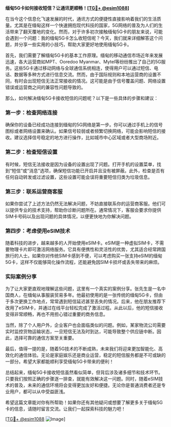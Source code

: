 **缅甸5G卡如何接收短信？让通讯更顺畅！[[TG💪+ @esim1088](https://t.me/s/esim1088)]**

在当今这个信息化飞速发展的时代，通讯方式的便捷性直接影响着我们的生活质量。尤其是在缅甸这样一个快速拥抱现代科技的国家，5G网络的普及为人们的生活带来了翻天覆地的变化。然而，对于许多初次接触缅甸5G卡的朋友来说，可能会遇到一个问题：我的缅甸5G卡怎么收短信呢？今天，我们就来详细解答这个问题，并分享一些实用的小技巧，帮助大家更好地使用缅甸5G卡。

首先，我们需要了解缅甸5G卡的基本工作原理。缅甸的移动通信市场近年来发展迅速，各大运营商如MPT、Ooredoo Myanmar、Mytel等纷纷推出了自己的5G服务。这些5G卡通过移动网络与全球通信系统相连，使得用户可以通过短信、电话、数据等多种方式进行信息交流。然而，由于国际规则和本地运营商的设置不同，有时会出现短信无法正常接收的情况。这可能是由于信号覆盖问题、网络设置错误或运营商之间的兼容性问题导致的。

那么，如何解决缅甸5G卡接收短信的问题呢？以下是一些具体的步骤和建议：

### 第一步：检查网络连接

确保你的设备已经成功连接到缅甸的5G网络是第一步。你可以通过手机上的信号图标或者网络设置来确认。如果信号较弱或者频繁切换网络，可能会影响短信的接收。建议选择信号稳定的地方进行操作，比如城市中心区域或者大型商场附近。

### 第二步：检查短信设置

有时候，短信无法接收是因为设备的设置出现了问题。打开手机的设置菜单，找到“短信”或“消息”选项，确保短信功能已开启并且没有被屏蔽。此外，检查是否有任何自动转发或过滤设置，这些设置可能会误将重要短信归类为垃圾信息。

### 第三步：联系运营商客服

如果你尝试了上述方法仍然无法解决问题，不妨直接联系你的运营商客服。他们可以提供专业的技术支持，帮助你诊断问题所在。通常情况下，客服会要求你提供SIM卡号码以及出现问题的具体情况，以便更快地为你解决问题。

### 第四步：考虑使用eSIM技术

随着科技的进步，越来越多的人开始使用eSIM卡。eSIM是一种虚拟SIM卡，不需要物理卡片即可激活网络服务。它具有便携性和灵活性的优势，尤其适合经常跨国旅行的人士。如果你对传统SIM卡感到不便，可以考虑购买一张支持eSIM的缅甸5G卡，这样不仅能够简化操作流程，还能避免因SIM卡损坏或丢失带来的麻烦。

### 实际案例分享

为了让大家更直观地理解这些问题，这里有一个真实的案例分享。张先生是一名中国商人，在缅甸从事服装贸易多年。他最初使用的是一张传统的缅甸5G卡，但由于多次更换工作地点，常常遇到短信延迟甚至丢失的情况。后来，他在朋友推荐下改用了eSIM卡，并通过在线平台轻松完成了激活过程。从此以后，他的短信接收变得非常顺畅，再也不用担心错过重要的商务信息。

当然，除了个人用户外，企业客户也会面临类似的问题。例如，某家物流公司需要实时监控货物运输状态，一旦短信无法及时到达，可能导致整个供应链中断。因此，选择可靠的通信方案至关重要。

最后，值得一提的是，随着5G技术的不断成熟，未来我们将迎来更加智能化、高效化的通信体验。无论是家庭娱乐还是商业运营，稳定的短信服务都是不可或缺的一部分。希望大家都能顺利享受缅甸5G卡带来的便利！

总结起来，缅甸5G卡接收短信虽然看似简单，但背后涉及诸多细节和技术环节。只要我们按照正确的步骤逐一排查，就能有效解决这一问题。同时，随着eSIM技术的普及，未来的通信环境将会变得更加友好和便捷。无论你是普通消费者还是专业用户，都可以从中受益匪浅。

希望这篇文章能对你有所帮助！如果你还有其他疑问或想要了解更多关于缅甸5G卡的信息，请随时留言交流。让我们一起探索科技的魅力吧！

[[TG💪+ @esim1088](https://t.me/s/esim1088) ![Image](https://i.postimg.cc/4NQfJmqS/Snipaste-2025-05-13-00-14-12.png)]
